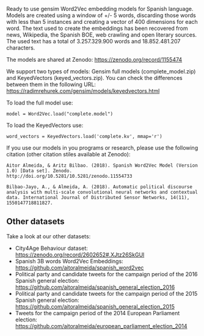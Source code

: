 Ready to use gensim Word2Vec embedding models for Spanish language. Models are created using a window of +/- 5 words, discarding those words with less than 5 instances and creating a vector of 400 dimensions for each word. The text used to create the embeddings has been recovered from news, Wikipedia, the Spanish BOE, web crawling and open literary sources.  The used text has a total of 3.257.329.900 words and 18.852.481.207 characters.

The models are shared at Zenodo: https://zenodo.org/record/1155474

We support two types of models: Gensim full models (complete_model.zip) and KeyedVectors (keyed_vectors.zip). You can check the differences between them in the following URL: https://radimrehurek.com/gensim/models/keyedvectors.html

To load the full model use:
```
model = Word2Vec.load("complete.model")
```

To load the KeyedVectors use:
```
word_vectors = KeyedVectors.load('complete.kv', mmap='r')
```

If you use our models in you programs or research, please use the following citation (other citation stiles available at Zenodo):
```
Aitor Almeida, & Aritz Bilbao. (2018). Spanish Word2Vec Model (Version 1.0) [Data set]. Zenodo. http://doi.org/10.5281/10.5281/zenodo.11554733

Bilbao-Jayo, A., & Almeida, A. (2018). Automatic political discourse analysis with multi-scale convolutional neural networks and contextual data. International Journal of Distributed Sensor Networks, 14(11), 1550147718811827.
```

## Other datasets

Take a look at our other datasets:
* City4Age Behaviour dataset: https://zenodo.org/record/2602652#.XJtz26SkGUl
* Spanish 3B words Word2Vec Embeddings: https://github.com/aitoralmeida/spanish_word2vec
*  Political party and candidate tweets for the campaign period of the 2016 Spanish general election: https://github.com/aitoralmeida/spanish_general_election_2016
*  Political party and candidate tweets for the campaign period of the 2015 Spanish general election: https://github.com/aitoralmeida/spanish_general_election_2015
* Tweets for the campaign period of the 2014 European Parliament election: https://github.com/aitoralmeida/european_parliament_election_2014

